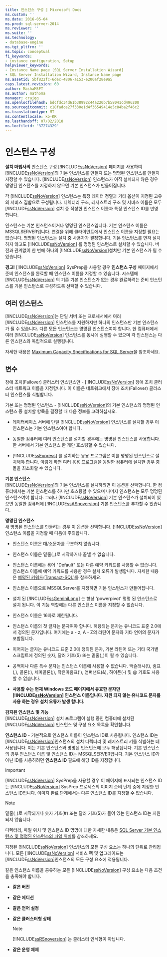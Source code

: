 ```yaml
---
title: 인스턴스 구성 | Microsoft Docs
ms.custom: ''
ms.date: 2016-05-04
ms.prod: sql-server-2014
ms.reviewer: ''
ms.suite: ''
ms.technology:
- database-engine
ms.tgt_pltfrm: ''
ms.topic: conceptual
f1_keywords:
- instance configuration, Setup
helpviewer_keywords:
- Instance Name page [SQL Server Installation Wizard]
- SQL Server Installation Wizard, Instance Name page
ms.assetid: 5bf822fc-6dec-4806-a153-e200af28e9a5
caps.latest.revision: 60
author: MashaMSFT
ms.author: mathoma
manager: craigg
ms.openlocfilehash: bdcfdc34d61b38992c44a220b7b58041cd496200
ms.sourcegitcommit: c18fadce27f330e1d4f36549414e5c84ba2f46c2
ms.translationtype: MT
ms.contentlocale: ko-KR
ms.lasthandoff: 07/02/2018
ms.locfileid: "37274329"
---
```

# <a name="instance-configuration"></a>인스턴스 구성
  **설치 마법사의** 인스턴스 구성 [!INCLUDE[ssNoVersion](../../includes/ssnoversion-md.md)] 페이지를 사용하여 [!INCLUDE[ssNoVersion](../../includes/ssnoversion-md.md)]의 기본 인스턴스를 만들지 또는 명명된 인스턴스를 만들지 지정할 수 있습니다. [!INCLUDE[ssNoVersion](../../includes/ssnoversion-md.md)] 인스턴스가 아직 설치되지 않은 경우 명명된 인스턴스를 지정하지 않으면 기본 인스턴스가 만들어집니다.  
  
 각 [!INCLUDE[ssNoVersion](../../includes/ssnoversion-md.md)] 인스턴스는 특정 데이터 정렬과 기타 옵션이 지정된 고유의 서비스 집합으로 구성됩니다. 디렉터리 구조, 레지스트리 구조 및 서비스 이름은 모두 [!INCLUDE[ssNoVersion](../../includes/ssnoversion-md.md)] 설치 중 작성한 인스턴스 이름과 특정 인스턴스 ID를 반영합니다.  
  
 인스턴스는 기본 인스턴스이거나 명명된 인스턴스입니다. 기본 인스턴스 이름은 MSSQLSERVER입니다. 연결을 위해 클라이언트에서 인스턴스 이름을 지정할 필요는 없습니다. 명명된 인스턴스는 설치 중 사용자가 결정합니다. 기본 인스턴스를 먼저 설치하지 않고도 [!INCLUDE[ssNoVersion](../../includes/ssnoversion-md.md)] 를 명명된 인스턴스로 설치할 수 있습니다. 버전과 관계없이 한 번에 하나의 [!INCLUDE[ssNoVersion](../../includes/ssnoversion-md.md)]설치만 기본 인스턴스가 될 수 있습니다.  
  
 **경고!** [!INCLUDE[ssNoVersion](../../includes/ssnoversion-md.md)] SysPrep을 사용할 경우 **인스턴스 구성** 페이지에서 준비 인스턴스를 완료할 때 인스턴스 이름을 지정할 수 있습니다. 시스템에 [!INCLUDE[ssNoVersion](../../includes/ssnoversion-md.md)] 의 기존 기본 인스턴스가 없는 경우 완료하려는 준비 인스턴스를 기본 인스턴스로 구성하도록 선택할 수 있습니다.  
  
## <a name="multiple-instances"></a>여러 인스턴스  
 [!INCLUDE[ssNoVersion](../../includes/ssnoversion-md.md)]는 단일 서버 또는 프로세서에서 여러 [!INCLUDE[ssNoVersion](../../includes/ssnoversion-md.md)] 인스턴스를 지원하지만 하나의 인스턴스만 기본 인스턴스가 될 수 있습니다. 다른 모든 인스턴스는 명명된 인스턴스여야 합니다. 한 컴퓨터에서 여러 [!INCLUDE[ssNoVersion](../../includes/ssnoversion-md.md)] 인스턴스를 동시에 실행할 수 있으며 각 인스턴스는 다른 인스턴스와 독립적으로 실행됩니다.  
  
 자세한 내용은 [Maximum Capacity Specifications for SQL Server](../maximum-capacity-specifications-for-sql-server.md)을 참조하세요.  
  
## <a name="options"></a>변수  
 장애 조치(Failover) 클러스터 인스턴스만 - [!INCLUDE[ssNoVersion](../../includes/ssnoversion-md.md)] 장애 조치 클러스터 네트워크 이름을 지정합니다. 이 이름은 네트워크에서 장애 조치(Failover) 클러스터 인스턴스를 식별합니다.  
  
 기본 또는 명명된 인스턴스 - [!INCLUDE[ssNoVersion](../../includes/ssnoversion-md.md)]의 기본 인스턴스와 명명된 인스턴스 중 설치할 항목을 결정할 때 다음 정보를 고려하십시오.  
  
-   데이터베이스 서버에 단일 [!INCLUDE[ssNoVersion](../../includes/ssnoversion-md.md)] 인스턴스를 설치할 경우 이 인스턴스는 기본 인스턴스여야 합니다.  
  
-   동일한 컴퓨터에 여러 인스턴스를 설치할 경우에는 명명된 인스턴스를 사용합니다. 한 서버에서 기본 인스턴스 한 개만 호스팅할 수 있습니다.  
  
-   [!INCLUDE[ssExpress](../../includes/ssexpress-md.md)] 를 설치하는 응용 프로그램은 이를 명명된 인스턴스로 설치해야 합니다. 이렇게 하면 여러 응용 프로그램을 동일한 컴퓨터에 설치한 경우 충돌을 최소화할 수 있습니다.  
  
 **기본 인스턴스**  
 [!INCLUDE[ssNoVersion](../../includes/ssnoversion-md.md)]의 기본 인스턴스를 설치하려면 이 옵션을 선택합니다. 한 컴퓨터에서는 기본 인스턴스를 하나만 호스팅할 수 있으며 나머지 인스턴스는 모두 명명된 인스턴스여야 합니다. 그러나 [!INCLUDE[ssNoVersion](../../includes/ssnoversion-md.md)] 기본 인스턴스가 설치되어 있으면 동일한 컴퓨터에 [!INCLUDE[ssASnoversion](../../includes/ssasnoversion-md.md)] 기본 인스턴스를 추가할 수 있습니다.  
  
 **명명된 인스턴스**  
 새 명명된 인스턴스를 만들려는 경우 이 옵션을 선택합니다. [!INCLUDE[ssNoVersion](../../includes/ssnoversion-md.md)] 인스턴스 이름을 지정할 때 다음에 주의합니다.  
  
-   인스턴스 이름은 대/소문자를 구분하지 않습니다.  
  
-   인스턴스 이름은 밑줄(_)로 시작하거나 끝낼 수 없습니다.  
  
-   인스턴스 이름에는 용어 "Default" 또는 다른 예약 키워드를 사용할 수 없습니다. 인스턴스 이름에 예약 키워드를 사용한 경우 설치 오류가 발생합니다. 자세한 내용은 [예약된 키워드&#40;Transact-SQL&#41;](/sql/t-sql/language-elements/reserved-keywords-transact-sql)를 참조하세요.  
  
-   인스턴스 이름으로 MSSQLServer를 지정하면 기본 인스턴스가 만들어집니다.  
  
-   설치 된 [!INCLUDE[ssGeminiLong](../../includes/ssgeminilong-md.md)] 는 항상 'powerpivot' 명명 된 인스턴스로 설치 됩니다. 이 기능 역할에는 다른 인스턴스 이름을 지정할 수 없습니다.  
  
-   인스턴스 이름은 16자로 제한됩니다.  
  
-   인스턴스 이름의 첫 글자는 문자여야 합니다. 허용되는 문자는 유니코드 표준 2.0에서 정의된 문자입니다. 여기에는 a - z, A - Z의 라틴어 문자와 기타 언어의 문자가 포함됩니다.  
  
-   이어지는 글자는 유니코드 표준 2.0에 정의된 문자, 기본 라틴어 또는 기타 국가별 스크립트에 정의된 숫자, 달러 기호($) 또는 밑줄(_)이 될 수 있습니다.  
  
-   공백이나 다른 특수 문자는 인스턴스 이름에 사용할 수 없습니다. 백슬래시(\\), 쉼표(,), 콜론(:), 세미콜론(;), 작은따옴표('), 앰퍼샌드(&), 하이픈(-) 및 @ 기호도 사용할 수 없습니다.  
  
-   **사용할 수는 현재 Windows 코드 페이지에서 유효한 문자만 [!INCLUDE[ssNoVersion](../../includes/ssnoversion-md.md)] 인스턴스 이름입니다. 지원 되지 않는 유니코드 문자를 사용 하는 경우 설치 오류가 발생 합니다.**  
  
 **감지된 인스턴스 및 기능**  
 [!INCLUDE[ssNoVersion](../../includes/ssnoversion-md.md)] 설치 프로그램이 실행 중인 컴퓨터에 설치된 [!INCLUDE[ssNoVersion](../../includes/ssnoversion-md.md)] 인스턴스 및 구성 요소 목록을 확인합니다.  
  
 **인스턴스 ID** - 기본적으로 인스턴스 이름이 인스턴스 ID로 사용됩니다. 인스턴스 ID는 [!INCLUDE[ssNoVersion](../../includes/ssnoversion-md.md)]인스턴스의 설치 디렉터리 및 레지스트리 키를 식별하는 데 사용됩니다. 이는 기본 인스턴스와 명명된 인스턴스에 모두 해당됩니다. 기본 인스턴스의 경우 인스턴스 이름 및 인스턴스 ID는 MSSQLSERVER입니다. 기본 인스턴스 ID가 아닌 ID를 사용하려면 **인스턴스 ID** 필드에 해당 ID를 지정합니다.  
  
> [!IMPORTANT]  
>  [!INCLUDE[ssNoVersion](../../includes/ssnoversion-md.md)] SysPrep을 사용할 경우 이 페이지에 표시되는 인스턴스 ID는 [!INCLUDE[ssNoVersion](../../includes/ssnoversion-md.md)] SysPrep 프로세스의 이미지 준비 단계 중에 지정한 인스턴스 ID입니다. 이미지 완료 단계에서는 다른 인스턴스 ID를 지정할 수 없습니다.  
  
> [!NOTE]  
>  밑줄(_)로 시작되거나 숫자 기호(#) 또는 달러 기호($)가 들어 있는 인스턴스 ID는 지원되지 않습니다.  
  
 디렉터리, 파일 위치 및 인스턴스 ID 명명에 대한 자세한 내용은 [SQL Server 기본 인스턴스 및 명명된 인스턴스의 파일 위치](../../../2014/sql-server/install/file-locations-for-default-and-named-instances-of-sql-server.md)를 참조하세요.  
  
 지정된 [!INCLUDE[ssNoVersion](../../includes/ssnoversion-md.md)] 인스턴스의 모든 구성 요소는 하나의 단위로 관리됩니다. 모든 [!INCLUDE[ssNoVersion](../../includes/ssnoversion-md.md)] 서비스 팩 및 업그레이드는 [!INCLUDE[ssNoVersion](../../includes/ssnoversion-md.md)]인스턴스의 모든 구성 요소에 적용됩니다.  
  
 같은 인스턴스 이름을 공유하는 모든 [!INCLUDE[ssNoVersion](../../includes/ssnoversion-md.md)] 구성 요소는 다음 조건을 충족해야 합니다.  
  
-   **같은 버전**  
  
-   **같은 에디션**  
  
-   **같은 언어 설정**  
  
-   **같은 클러스터형 상태**  
  
    > [!NOTE]  
    >  [!INCLUDE[ssRSnoversion](../../includes/ssrsnoversion-md.md)] 는 클러스터 인식형이 아닙니다.  
  
-   **같은 운영 체제**  
  
  
